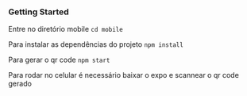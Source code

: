 ### Getting Started
Entre no diretório mobile ``` cd mobile ```

Para instalar as dependências do projeto ``` npm install ```

Para gerar o qr code ``` npm start ```

Para rodar no celular é necessário baixar o expo e scannear o qr code gerado
